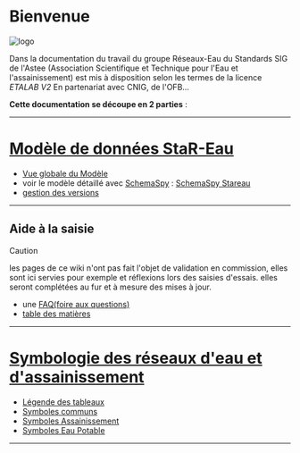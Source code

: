 # Bienvenue

![logo](https://github.com/cnigfr/StaR-Eau/blob/main/Documentation/image_documentation/logo/logo.png)

Dans la documentation du travail du groupe Réseaux-Eau du Standards SIG de l'Astee (Association Scientifique et Technique pour l'Eau et l'assainissement) est mis à disposition selon les termes de la licence _ETALAB V2_
En partenariat avec CNIG, de l'OFB...

**Cette documentation se découpe en 2 parties** :

---

# [Modèle de données StaR-Eau](accueil-modele)

- [Vue globale du Modèle](mcd-modele)
- voir le modèle détaillé avec [SchemaSpy](https://schemaspy.org/) : [SchemaSpy Stareau](https://stareau.pasq.fr/schema/index.html)
- [gestion des versions](gestion_des_versions)

---

## Aide à la saisie

> [!CAUTION]
> les pages de ce wiki n'ont pas fait l'objet de validation en commission, elles sont ici servies pour exemple et réflexions lors des saisies d'essais. elles seront complétées au fur et à mesure des mises à jour.

- une [FAQ(foire aux questions)](FAQ)
- [table des matières](table_matiere)


---

# [Symbologie des réseaux d'eau et d'assainissement](accueil-symbologie)

- [Légende des tableaux](01-Légende-des-tableaux)
- [Symboles communs](02-Symboles-Communs)
- [Symboles Assainissement](03-Symboles-Assainissement)
- [Symboles Eau Potable](04-Symboles-Eau-Potable)

---

